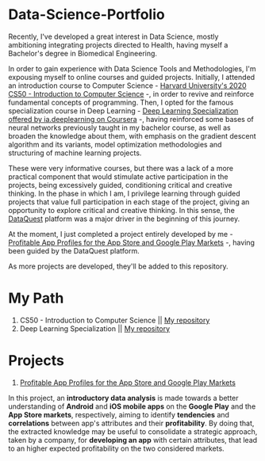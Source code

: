 # Data-Science-Portfolio

Recently, I've developed a great interest in Data Science, mostly ambitioning integrating projects directed to Health, having myself a Bachelor's degree in 
Biomedical Engineering. 

In order to gain experience with Data Science Tools and Methodologies, I'm expousing myself to online courses and guided projects. Initially, I attended an introduction course to Computer Science - [Harvard University's 2020 CS50 - Introduction to Computer Science](https://cs50.harvard.edu/x/2020/) -, in order to revive and reinforce fundamental concepts of programming. Then, I opted for the famous specialization course in Deep Learning -  [Deep Learning Specialization offered by ia.deeplearning on Coursera](https://www.coursera.org/specializations/deep-learning) -, having reinforced some bases of neural networks previously taught in my bachelor course, as well as broaden the knowledge about them, with emphasis on the gradient descent algorithm and its variants, model optimization methodologies and structuring of machine learning projects. 

These were very informative courses, but there was a lack of a more practical component that would stimulate active participation in the projects, being excessively guided, conditioning critical and creative thinking. In the phase in which I am, I privilege learning through guided projects that value full participation in each stage of the project, giving an opportunity to explore critical and creative thinking. In this sense, the [DataQuest](https://www.dataquest.io/) platform was a major driver in the beginning of this journey. 

At the moment, I just completed a project entirely developed by me - [Profitable App Profiles for the App Store and Google Play Markets](https://github.com/marianamourao-37/Data-Science-Portfolio/blob/master/Profitable%20App%20Profiles%20for%20the%20App%20Store%20and%20Google%20Play%20Markets.ipynb) -, 
having been guided by the DataQuest platform. 

As more projects are developed, they'll be added to this repository.

# My Path 

1. CS50 - Introduction to Computer Science || [My repository](https://github.com/marianamourao-37/Harvard-CS50-Projects)
2. Deep Learning Specialization || [My repository](https://github.com/marianamourao-37/Deep-Learning-ia.deeplearning-Specialization)

# Projects

1. [Profitable App Profiles for the App Store and Google Play Markets](https://github.com/marianamourao-37/Data-Science-Portfolio/blob/master/Profitable%20App%20Profiles%20for%20the%20App%20Store%20and%20Google%20Play%20Markets.ipynb)

In this project, an **introductory data analysis** is made towards a better understanding of **Android** and **iOS mobile apps** on the **Google Play** and the **App 
Store markets**, respectively, aiming to identify **tendencies** and **correlations** between app's attributes and their **profitability**. By doing that, the extracted 
knowledge may be useful to consolidate a strategic approach, taken by a company, for **developing an app** with certain attributes, that lead to an higher expected 
profitability on the two considered markets.
